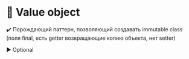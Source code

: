 # :no_good: Value object

:heavy_check_mark: Порождающий паттерн, позволяющий создавать immutable class (поля final, есть getter возвращающие копию объекта, нет setter)

:arrow_forward: Optional